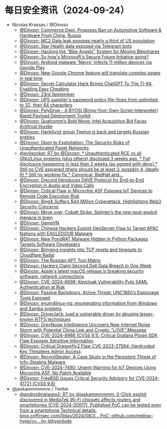 # 每日安全资讯（2024-09-24）

- Nicolas Krassas / @Dinosn
  - [@Dinosn: Commerce Dept. Proposes Ban on Automotive Software & Hardware From China, Russia](https://twitter.com/Dinosn/status/1838263334778343853)
  - [@Dinosn: MC2 Data leak exposes nearly a third of US population](https://twitter.com/Dinosn/status/1838260643922624807)
  - [@Dinosn: Star Health data exposed via Telegram bots](https://twitter.com/Dinosn/status/1838260573806457044)
  - [@Dinosn: Hacking the “Bike Angels” System for Moving Bikeshares](https://twitter.com/Dinosn/status/1838259900423553199)
  - [@Dinosn: So how's Microsoft's Secure Future Initiative going?](https://twitter.com/Dinosn/status/1838259762112401467)
  - [@Dinosn: Android malware 'Necro' infects 11 million devices via Google Play](https://twitter.com/Dinosn/status/1838259651474837984)
  - [@Dinosn: New Google Chrome feature will translate complex pages in real time](https://twitter.com/Dinosn/status/1838226699349074304)
  - [@Dinosn: Secret Calculator Hack Brings ChatGPT To The TI-84, Enabling Easy Cheating](https://twitter.com/Dinosn/status/1838226650015674836)
  - [@Dinosn: 23rd September](https://twitter.com/Dinosn/status/1838200528905347440)
  - [@Dinosn: UPS supplier's password policy flip-flops from unlimited, to 32, then 64 characters](https://twitter.com/Dinosn/status/1838200496739246370)
  - [@Dinosn: PolyDrop - A BYOSI (Bring-Your-Own-Script-Interpreter) Rapid Payload Deployment Toolkit](https://twitter.com/Dinosn/status/1838200331148087366)
  - [@Dinosn: Qualcomm’s Bold Move: Intel Acquisition Bid Faces Antitrust Hurdle](https://twitter.com/Dinosn/status/1838175462394102229)
  - [@Dinosn: Hacktivist group Twelve is back and targets Russian entities](https://twitter.com/Dinosn/status/1838175408576946200)
  - [@Dinosn: Open to Exploitation: The Security Risks of Unauthenticated Pager Networks](https://twitter.com/Dinosn/status/1838171166839562733)
  - [@evilsocket: RT by @Dinosn: * Unauthenticated RCE vs all GNU/Linux systems (plus others) disclosed 3 weeks ago. * Full disclosure happening in less than 2 weeks (as agreed with devs).* Still no CVE assigned (there should be at least 3, possibly 4, ideally 6).* Still no working fix.* Canonical, RedHat and…](https://twitter.com/evilsocket/status/1838169889330135132)
  - [@Dinosn: Discord Introduces DAVE Protocol for End-to-End Encryption in Audio and Video Calls](https://twitter.com/Dinosn/status/1838169305306796498)
  - [@Dinosn: Critical Flaw in Microchip ASF Exposes IoT Devices to Remote Code Execution Risk](https://twitter.com/Dinosn/status/1838169194187149600)
  - [@Dinosn: BingX Suffers $44 Million Cyberattack, Highlighting Web3 Security Concerns](https://twitter.com/Dinosn/status/1838164048094941211)
  - [@Dinosn: Move over, Cobalt Strike. Splinter’s the new post-exploit menace in town](https://twitter.com/Dinosn/status/1838163820956565675)
  - [@Dinosn: GameVN](https://twitter.com/Dinosn/status/1838163697572728871)
  - [@Dinosn: Chinese Hackers Exploit GeoServer Flaw to Target APAC Nations with EAGLEDOOR Malware](https://twitter.com/Dinosn/status/1838163663946940456)
  - [@Dinosn: New PondRAT Malware Hidden in Python Packages Targets Software Developers](https://twitter.com/Dinosn/status/1838162193038135595)
  - [@Dinosn: Bringing insights into TCP resets and timeouts to Cloudflare Radar](https://twitter.com/Dinosn/status/1838049227210993741)
  - [@Dinosn: The Russian APT Tool Matrix](https://twitter.com/Dinosn/status/1838045995055120756)
  - [@Dinosn: Hackers Claim Second Dell Data Breach in One Week](https://twitter.com/Dinosn/status/1838045783381127281)
  - [@Dinosn: Apple's latest macOS release is breaking security software, network connections](https://twitter.com/Dinosn/status/1838045419890213133)
  - [@Dinosn: CVE-2024-8698: Keycloak Vulnerability Puts SAML Authentication at Risk](https://twitter.com/Dinosn/status/1838044884613148753)
  - [@Dinosn: Passive Backdoors, Active Threat: UNC1860’s Espionage Tools Exposed](https://twitter.com/Dinosn/status/1838044801440108867)
  - [@Dinosn: enum4linux-ng: enumerating information from Windows and Samba systems](https://twitter.com/Dinosn/status/1838044714496311527)
  - [@Dinosn: DriverJack: load a vulnerable driver by abusing lesser-known NTFS techniques](https://twitter.com/Dinosn/status/1838044667792789596)
  - [@Dinosn: GreyNoise Intelligence Uncovers New Internet Noise Storm with Potential China Link and Cryptic “LOVE” Message](https://twitter.com/Dinosn/status/1838044644610859304)
  - [@Dinosn: CVE-2024-8986 (CVSS 9.1): Critical Grafana Plugin SDK Flaw Exposes Sensitive Information](https://twitter.com/Dinosn/status/1838044594690310540)
  - [@Dinosn: Critical Dragonfly2 Flaw CVE-2023-27584: Hardcoded Key Threatens Admin Access](https://twitter.com/Dinosn/status/1838044566936596703)
  - [@Dinosn: RecordStealer: A Case Study in the Persistent Threat of Info-Stealing Malware](https://twitter.com/Dinosn/status/1838044531641426017)
  - [@Dinosn: CVE-2024-7490: Urgent Warning for IoT Devices Using Microchip ASF, No Patch Available](https://twitter.com/Dinosn/status/1838044490512093299)
  - [@Dinosn: FreeBSD Issues Critical Security Advisory for CVE-2024-41721 (CVSS 9.8)](https://twitter.com/Dinosn/status/1838044464662630697)
- @jaskammmmmm / Twitter
  - [@androidmalware2: RT by @jaskammmmmm: 0-Click exploit discovered in MediaTek Wi-Fi chipsets affects routers and smartphones (CVE-2024-20017). Published PoC can be tested even from a smartphone Technical details: blog.coffinsec.com/0day/2024/08/3… PoC: github.com/mellow-hype/cv… by @hyprdude](https://twitter.com/androidmalware2/status/1838122094963356031)
